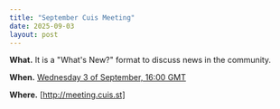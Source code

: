 ```yaml
---
title: "September Cuis Meeting"
date: 2025-09-03
layout: post
---
```


<b>What.</b> It is a "What's New?" format to discuss news in the community. 

<b>When.</b> [Wednesday 3 of September, 16:00 GMT](https://timee.io/20250903T1600?tl=Cuis%20June%20meeting)

<b>Where.</b> [http://meeting.cuis.st]
